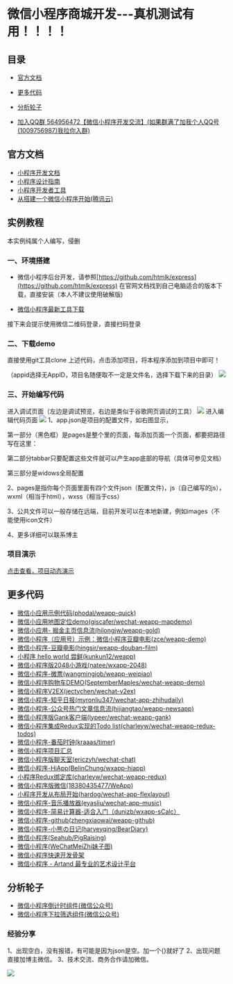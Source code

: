 # 微信小程序商城开发---真机测试有用！！！！

## 目录

- [官方文档](#官方文档)
- [更多代码](#代码)
- [分析轮子](#分析轮子)



- [加入QQ群 564956472【微信小程序开发交流】(如果群满了加我个人QQ号(1009756987)我拉你入群)](http://jq.qq.com/?_wv=1027&k=40K4X8z)
## 官方文档

- [小程序开发文档](https://mp.weixin.qq.com/debug/wxadoc/dev/index.html)
- [小程序设计指南](https://mp.weixin.qq.com/debug/wxadoc/design/index.html)
- [小程序开发者工具](https://mp.weixin.qq.com/debug/wxadoc/dev/devtools/download.html)
- [从搭建一个微信小程序开始(腾讯云)](https://www.qcloud.com/act/event/yingyonghao.html)



## 实例教程
本实例纯属个人编写，侵删
### 一、环境搭建 ###

- 微信小程序后台开发，请参照[https://github.com/htmlk/express](https://github.com/htmlk/express)
在官网文档找到自己电脑适合的版本下载，直接安装（本人不建议使用破解版)

- [微信小程序最新工具下载](https://mp.weixin.qq.com/debug/wxadoc/dev/devtools/download.html)

接下来会提示使用微信二维码登录，直接扫码登录
### 二、下载demo ###
直接使用git工具clone 上述代码，点击添加项目，将本程序添加到项目中即可！

（appid选择无AppID，项目名随便取不一定是文件名，选择下载下来的目录）
![](http://i.imgur.com/yCAGELe.png)
### 三、开始编写代码 ###
进入调试页面（左边是调试预览，右边是类似于谷歌网页调试的工具）
![](http://i.imgur.com/xCKThm2.png)
进入编辑代码页面
![](http://i.imgur.com/w2l2YJQ.png)
1、app.json是项目的配置文件，如右图显示，

第一部分（黑色框）是pages是整个里的页面，每添加页面一个页面，都要把路径写在这里：

第二部分tabbar只要配置这些文件就可以产生app底部的导航（具体可参见文档）

第三部分是widows全局配置

2、pages是指你每个页面里面有四个文件json（配置文件)，js（自己编写的js），wxml（相当于html），wxss（相当于css）

3、公共文件可以一般存储在远端，目前开发可以在本地新建，例如images（不能使用icon文件）

4、更多详细可以联系博主

### 项目演示 ###

[点击查看，项目动态演示](http://7xn9on.com1.z0.glb.clouddn.com/video.mp4 "项目动态演示")


## 更多代码

- [微信小应用示例代码(phodal/weapp-quick)](https://github.com/phodal/weapp-quick)
- [微信小应用地图定位demo(giscafer/wechat-weapp-mapdemo)](https://github.com/giscafer/wechat-weapp-mapdemo)
- [微信小应用- 掘金主页信息流(hilongjw/weapp-gold)](https://github.com/hilongjw/weapp-gold)
- [微信小程序（应用号）示例：微信小程序豆瓣电影(zce/weapp-demo)](https://github.com/zce/weapp-demo)
- [微信小程序-豆瓣电影(hingsir/weapp-douban-film)](https://github.com/hingsir/weapp-douban-film)
- [小程序 hello world 尝鲜(kunkun12/weapp)](https://github.com/kunkun12/weapp)
- [微信小程序版2048小游戏(natee/wxapp-2048)](https://github.com/natee/wxapp-2048)
- [微信小程序-微票(wangmingjob/weapp-weipiao)](https://github.com/wangmingjob/weapp-weipiao)
- [微信小程序购物车DEMO(SeptemberMaples/wechat-weapp-demo)](https://github.com/SeptemberMaples/wechat-weapp-demo)
- [微信小程序V2EX(jectychen/wechat-v2ex)](https://github.com/jectychen/wechat-v2ex)
- [微信小程序-知乎日报(myronliu347/wechat-app-zhihudaily)](https://github.com/myronliu347/wechat-app-zhihudaily)
- [微信小程序-公众号热门文章信息流(hijiangtao/weapp-newsapp)](https://github.com/hijiangtao/weapp-newsapp)
- [微信小程序版Gank客户端(lypeer/wechat-weapp-gank)](https://github.com/lypeer/wechat-weapp-gank)
- [微信小程序集成Redux实现的Todo list(charleyw/wechat-weapp-redux-todos)](https://github.com/charleyw/wechat-weapp-redux-todos)
- [微信小程序-番茄时钟(kraaas/timer)](https://github.com/kraaas/timer)
- [微信小程序项目汇总](http://javascript.ctolib.com/categories/javascript-wechat-weapp.html)
- [微信小程序版聊天室(ericzyh/wechat-chat)](https://github.com/ericzyh/wechat-chat)
- [微信小程序-HiApp(BelinChung/wxapp-hiapp)](https://github.com/BelinChung/wxapp-hiapp)
- [小程序Redux绑定库(charleyw/wechat-weapp-redux)](https://github.com/charleyw/wechat-weapp-redux)
- [微信小程序版微信(18380435477/WeApp)](https://github.com/18380435477/WeApp)
- [小程序开发从布局开始(hardog/wechat-app-flexlayout)](https://github.com/hardog/wechat-app-flexlayout)
- [微信小程序-音乐播放器(eyasliu/wechat-app-music)](https://github.com/eyasliu/wechat-app-music)
- [微信小程序-简易计算器-适合入门（dunizb/wxapp-sCalc）](https://github.com/dunizb/wxapp-sCalc)
- [微信小程序-github(zhengxiaowai/weapp-github)](https://github.com/zhengxiaowai/weapp-github)
- [微信小程序-小熊の日记(harveyqing/BearDiary)](https://github.com/harveyqing/BearDiary)
- [微信小程序(Seahub/PigRaising)](https://github.com/SeaHub/PigRaising)
- [微信小程序(WeChatMeiZhi妹子图)](https://github.com/brucevanfdm/WeChatMeiZhi)
- [微信小程序快速开发骨架](https://github.com/zce/weapp-boilerplate)
- [微信小程序 - Artand 最专业的艺术设计平台](https://github.com/SuperKieran/weapp-artand)

## 分析轮子

- [微信小程序倒计时组件(微信公众号)](http://mp.weixin.qq.com/s?__biz=MzI0MjYwMjM2NQ==&mid=2247483670&idx=1&sn=5aa5da2fff2415e9b19f848712ddf480&chksm=e9789904de0f1012159332fda391c3eec0bb3d1c0db2c34ab557208ff0c04806a40d00e844fe&mpshare=1&scene=1&srcid=1007cWRXdd0ug9oAceCsIWp6#rd)
- [微信小程序下拉筛选组件(微信公众号)](http://mp.weixin.qq.com/s?__biz=MzI0MjYwMjM2NQ==&mid=2247483674&idx=1&sn=2bf242b391144f3f0e57e0ed0ebce36f&chksm=e9789908de0f101ee23f7c125c9a48c4f9ba3f242a3b1c89b05ca5b9e8e68262c02b47fe3d12&mpshare=1&scene=1&srcid=1008NvO9oI8wWGp4XBxlpLeL#rd)

### 经验分享
1、出现空白，没有报错，有可能是因为json是空。加一个{}就好了
2、出现问题直接加博主微信。
3、技术交流、商务合作请加微信。

![](http://7xn9on.com1.z0.glb.clouddn.com/weixin.jpg)
